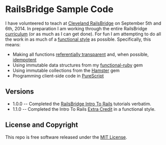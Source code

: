 # RailsBridge Sample Code

I have volunteered to teach at [Cleveland RailsBridge](http://clevelandrailsbridge.org/)
on September 5th and 6th, 2014. In preparation I am working through the entire RailsBridge
[curriculum](http://docs.railsbridge.org/docs/) (or as much as I can get done). For fun
I am attempting to do all the work in as much of a [functional style](http://en.wikipedia.org/wiki/Functional_programming)
as possible. Specifically, this means:

* Making all functions [referentially transparent](http://en.wikipedia.org/wiki/Referential_transparency_(computer_science))
  and, when possible, [idempotent](http://en.wikipedia.org/wiki/Idempotent)
* Using immutable data structures from my [functional-ruby](http://functional-ruby.com) gem
* Using immutable collections from the [Hamster](https://github.com/hamstergem/hamster) gem
* Programming client-side code in [PureScript](http://www.purescript.org/)

## Versions

* 1.0.0 -- Completed the [RailsBridge Intro To Rails](http://docs.railsbridge.org/intro-to-rails/) tutorials verbatim.
* 1.1.0 -- Completed the Intro To Rails [Extra Credit](http://docs.railsbridge.org/intro-to-rails/credits_and_next_steps) in a functional style.

## License and Copyright

This repo is free software released under the [MIT License](http://www.opensource.org/licenses/MIT).
